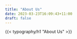 ```yaml
---
title: "About Us"
date: 2023-03-23T16:09:43+11:00
draft: false
---
```


{{< typography/h1 "About Us" >}}